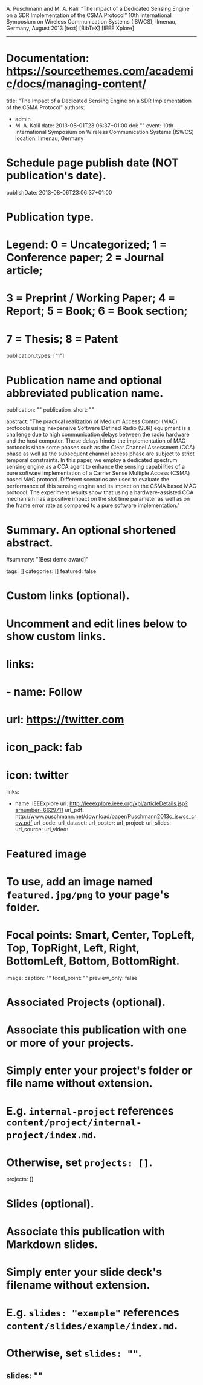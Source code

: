 A. Puschmann and M. A. Kalil
“The Impact of a Dedicated Sensing Engine on a SDR Implementation of the CSMA Protocol”
10th International Symposium on Wireless Communication Systems (ISWCS), Ilmenau, Germany, August 2013
[text] [BibTeX] [IEEE Xplore]


---
# Documentation: https://sourcethemes.com/academic/docs/managing-content/

title: "The Impact of a Dedicated Sensing Engine on a SDR Implementation of the CSMA Protocol"
authors:
- admin
- M. A. Kalil
date: 2013-08-01T23:06:37+01:00
doi: ""
event: 10th International Symposium on Wireless Communication Systems (ISWCS)
location: Ilmenau, Germany


# Schedule page publish date (NOT publication's date).
publishDate: 2013-08-06T23:06:37+01:00

# Publication type.
# Legend: 0 = Uncategorized; 1 = Conference paper; 2 = Journal article;
# 3 = Preprint / Working Paper; 4 = Report; 5 = Book; 6 = Book section;
# 7 = Thesis; 8 = Patent
publication_types: ["1"]

# Publication name and optional abbreviated publication name.
publication: ""
publication_short: ""

abstract: "The practical realization of Medium Access Control (MAC) protocols using inexpensive Software Defined Radio (SDR) equipment is a challenge due to high communication delays between the radio hardware and the host computer. These delays hinder the implementation of MAC protocols since some phases such as the Clear Channel Assessment (CCA) phase as well as the subsequent channel access phase are subject to strict temporal constraints. In this paper, we employ a dedicated spectrum sensing engine as a CCA agent to enhance the sensing capabilities of a pure software implementation of a Carrier Sense Multiple Access (CSMA) based MAC protocol. Different scenarios are used to evaluate the performance of this sensing engine and its impact on the CSMA based MAC protocol. The experiment results show that using a hardware-assisted CCA mechanism has a positive impact on the slot time parameter as well as on the frame error rate as compared to a pure software implementation."
# Summary. An optional shortened abstract.
#summary: "[Best demo award]"

tags: []
categories: []
featured: false

# Custom links (optional).
#   Uncomment and edit lines below to show custom links.
# links:
# - name: Follow
#   url: https://twitter.com
#   icon_pack: fab
#   icon: twitter

links:
- name: IEEExplore
  url: http://ieeexplore.ieee.org/xpl/articleDetails.jsp?arnumber=6629711
url_pdf: http://www.puschmann.net/download/paper/Puschmann2013c_iswcs_crew.pdf
url_code:
url_dataset:
url_poster:
url_project:
url_slides:
url_source:
url_video:

# Featured image
# To use, add an image named `featured.jpg/png` to your page's folder. 
# Focal points: Smart, Center, TopLeft, Top, TopRight, Left, Right, BottomLeft, Bottom, BottomRight.
image:
  caption: ""
  focal_point: ""
  preview_only: false

# Associated Projects (optional).
#   Associate this publication with one or more of your projects.
#   Simply enter your project's folder or file name without extension.
#   E.g. `internal-project` references `content/project/internal-project/index.md`.
#   Otherwise, set `projects: []`.
projects: []

# Slides (optional).
#   Associate this publication with Markdown slides.
#   Simply enter your slide deck's filename without extension.
#   E.g. `slides: "example"` references `content/slides/example/index.md`.
#   Otherwise, set `slides: ""`.
slides: ""
---
